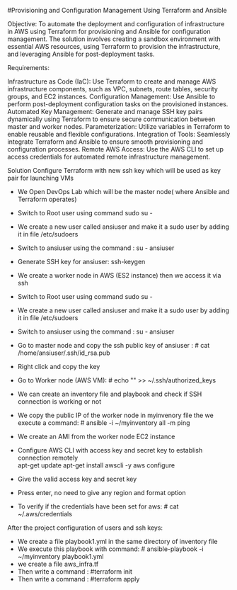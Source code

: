 #Provisioning and Configuration Management Using Terraform and Ansible

Objective: To automate the deployment and configuration of infrastructure in AWS using Terraform for provisioning and Ansible for configuration management. The solution involves creating a sandbox environment with essential AWS resources, using Terraform to provision the infrastructure, and leveraging Ansible for post-deployment tasks.

Requirements:

Infrastructure as Code (IaC): Use Terraform to create and manage AWS infrastructure components, such as VPC, subnets, route tables, security groups, and EC2 instances.
Configuration Management: Use Ansible to perform post-deployment configuration tasks on the provisioned instances.
Automated Key Management: Generate and manage SSH key pairs dynamically using Terraform to ensure secure communication between master and worker nodes.
Parameterization: Utilize variables in Terraform to enable reusable and flexible configurations.
Integration of Tools: Seamlessly integrate Terraform and Ansible to ensure smooth provisioning and configuration processes.
Remote AWS Access: Use the AWS CLI to set up access credentials for automated remote infrastructure management.

Solution
Configure Terraform with new ssh key which will be used as key pair for launching VMs 
- We Open DevOps Lab which will be the master node( where Ansible and Terraform operates)
- Switch to Root user using command sudo su -
- We create a new user called ansiuser and make it a sudo user by adding it in file /etc/sudoers
- Switch to ansiuser using the command : su - ansiuser
- Generate SSH key for ansiuser: ssh-keygen
- We create a worker node in AWS (ES2 instance) then we access it via ssh

- Switch to Root user using command sudo su -
- We create a new user called ansiuser and make it a sudo user by adding it in file /etc/sudoers
- Switch to ansiuser using the command : su - ansiuser
- Go to master node and copy the ssh public key of ansiuser : # cat /home/ansiuser/.ssh/id_rsa.pub
- Right click and copy the key
- Go to Worker node (AWS VM): # echo "<give your public key>" >> ~/.ssh/authorized_keys
- We can create an inventory file and playbook and check if SSH connection is working or not
- We copy the public IP of the worker node in myinvenory file the we execute a command: # ansible -i  ~/myinventory all -m ping
- We create an AMI from the worker node EC2 instance

- Configure AWS CLI with access key and secret key to establish connection remotely  
  apt-get update
  apt-get install awscli -y
  aws configure
- Give the valid access key and secret key
- Press enter, no need to give any region and format option

- To verify if the credentials have been set for aws: # cat ~/.aws/credentials
  
After the project configuration of users and ssh keys: 
- We create a file playbook1.yml in the same directory of inventory file
- We execute this playbook with command: # ansible-playbook -i ~/myinventory playbook1.yml
- we create a file aws_infra.tf
- Then write a command : #terraform init
- Then write a command : #terraform apply


































